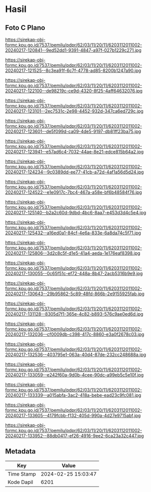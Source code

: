 # Hasil

## Foto C Plano

https://sirekap-obj-formc.kpu.go.id/7537/pemilu/pdpr/62/03/11/20/11/6203112011002-20240217-120841--9ed52dd1-9391-4847-a97f-027b1229c271.jpg

https://sirekap-obj-formc.kpu.go.id/7537/pemilu/pdpr/62/03/11/20/11/6203112011002-20240217-121525--8c3ea91f-6c7f-4778-ad85-8200b1247a90.jpg

https://sirekap-obj-formc.kpu.go.id/7537/pemilu/pdpr/62/03/11/20/11/6203112011002-20240217-122100--de98219c-ce9d-4320-8f25-4aff64632076.jpg

https://sirekap-obj-formc.kpu.go.id/7537/pemilu/pdpr/62/03/11/20/11/6203112011002-20240217-123101--2ec7531c-2e98-4452-932d-347ca6ed729c.jpg

https://sirekap-obj-formc.kpu.go.id/7537/pemilu/pdpr/62/03/11/20/11/6203112011002-20240217-123601--de5f099d-ca09-4de5-9197-db81ff23ba75.jpg

https://sirekap-obj-formc.kpu.go.id/7537/pemilu/pdpr/62/03/11/20/11/6203112011002-20240217-123941--e57ad6c4-7032-44ae-8e21-edce815b64a2.jpg

https://sirekap-obj-formc.kpu.go.id/7537/pemilu/pdpr/62/03/11/20/11/6203112011002-20240217-124234--9c0389dd-ee77-41cb-a72d-4af1a56d5d24.jpg

https://sirekap-obj-formc.kpu.go.id/7537/pemilu/pdpr/62/03/11/20/11/6203112011002-20240217-124522--e1e0917c-7bc4-467a-a58e-bf6b48584f76.jpg

https://sirekap-obj-formc.kpu.go.id/7537/pemilu/pdpr/62/03/11/20/11/6203112011002-20240217-125140--b2a2c60d-9dbd-4bc6-8aa7-e453d3d4c5e4.jpg

https://sirekap-obj-formc.kpu.go.id/7537/pemilu/pdpr/62/03/11/20/11/6203112011002-20240217-125432--a16ed0a1-84cf-4e6a-833e-6a8da74c5f71.jpg

https://sirekap-obj-formc.kpu.go.id/7537/pemilu/pdpr/62/03/11/20/11/6203112011002-20240217-125806--3d2c8c5f-d1e5-41a4-aeda-1e176eaf8398.jpg

https://sirekap-obj-formc.kpu.go.id/7537/pemilu/pdpr/62/03/11/20/11/6203112011002-20240217-130055--0c65f51c-ef72-448a-8b47-2acb5316b9e9.jpg

https://sirekap-obj-formc.kpu.go.id/7537/pemilu/pdpr/62/03/11/20/11/6203112011002-20240217-130643--29b95862-5c89-48fd-866b-2e9155925fab.jpg

https://sirekap-obj-formc.kpu.go.id/7537/pemilu/pdpr/62/03/11/20/11/6203112011002-20240217-131128--8305d7f1-365e-4c82-b893-576c9ae0ed6d.jpg

https://sirekap-obj-formc.kpu.go.id/7537/pemilu/pdpr/62/03/11/20/11/6203112011002-20240217-132036--cf0009db-c398-417c-8860-e3a0f2678c03.jpg

https://sirekap-obj-formc.kpu.go.id/7537/pemilu/pdpr/62/03/11/20/11/6203112011002-20240217-132536--403795e1-063a-40d4-87de-232cc248688a.jpg

https://sirekap-obj-formc.kpu.go.id/7537/pemilu/pdpr/62/03/11/20/11/6203112011002-20240217-133059--e242f60a-9d0b-4cee-90dc-a99eb5c5e10f.jpg

https://sirekap-obj-formc.kpu.go.id/7537/pemilu/pdpr/62/03/11/20/11/6203112011002-20240217-133339--a015abfa-3ac2-418a-bebe-ead23c9fc081.jpg

https://sirekap-obj-formc.kpu.go.id/7537/pemilu/pdpr/62/03/11/20/11/6203112011002-20240217-133605--4179fcbb-f132-405d-990a-4d27e9715abf.jpg

https://sirekap-obj-formc.kpu.go.id/7537/pemilu/pdpr/62/03/11/20/11/6203112011002-20240217-133952--88db0417-ef26-4916-9ee2-6ca23a32c447.jpg


## Metadata

| Key        | Value               |
| ---------- | ------------------- |
| Time Stamp | 2024-02-25 15:03:47 |
| Kode Dapil | 6201                |



